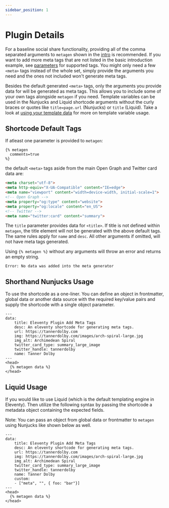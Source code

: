 ```yaml
---
sidebar_position: 1
---
```


# Plugin Details

For a baseline social share functionality, providing all of the comma separated arguments to `metagen` shown in the [intro](/docs/intro) is recommended. If you want to add more meta tags that are not listed in the basic introduction example, see [parameters](/docs/category/options) for supported tags. You might only need a few `<meta>` tags instead of the whole set, simply provide the arguments you need and the ones not included won't generate meta tags.

Besides the default generated `<meta>` tags, only the arguments you provide data for will be generated as meta tags. This allows you to include some of your own tags alongside `metagen` if you need. Template variables can be used in the Nunjucks and Liquid shortcode arguments without the curly braces or quotes like `title=page.url` (Nunjucks) or `title` (Liquid). Take a look at [using your template data](/docs/basics/use-template-data) for more on template variable usage.

## Shortcode Default Tags

If atleast one parameter is provided to `metagen`:

```liquid
{% metagen 
  comments=true
%}
```

the default `<meta>` tags aside from the main Open Graph and Twitter card data are:

```html
<meta charset="utf-8">
<meta http-equiv="X-UA-Compatible" content="IE=edge">
<meta name="viewport" content="width=device-width, initial-scale=1">
<!-- Open Graph -->
<meta property="og:type" content="website">
<meta property="og:locale" content="en_US">
<!-- Twitter -->
<meta name="twitter:card" content="summary">
```

The `title` parameter provides data for `<title>`. If title is not defined within `metagen`, the title element will not be generated with the above default tags. The same rules apply for `name` and `desc`. All other arguments if omitted, will not have meta tags generated.

Using `{% metagen %}` without any arguments will throw an error and returns an empty string.

```
Error: No data was added into the meta generator
```

## Shorthand Nunjucks Usage

To use the shortcode as a one-liner. You can define an object in frontmatter, global data or another data source with the required key/value pairs and supply the shortcode with a single object parameter. 

```liquid
---
data: 
    title: Eleventy Plugin Add Meta Tags
    desc: An eleventy shortcode for generating meta tags.
    url: https://tannerdolby.com
    img: https://tannerdolby.com/images/arch-spiral-large.jpg
    img_alt: Archimedean Spiral
    twitter_card_type: summary_large_image
    twitter_handle: tannerdolby
    name: Tanner Dolby
---
<head>
  {% metagen data %}
</head>
```

## Liquid Usage

If you would like to use Liquid (which is the default templating engine in Eleventy). Then utilize the following syntax by passing the shortcode a metadata object containing the expected fields.

Note: You can pass an object from global data or frontmatter to `metagen` using Nunjucks like shown below as well.

```liquid
---
data: 
    title: Eleventy Plugin Add Meta Tags
    desc: An eleventy shortcode for generating meta tags.
    url: https://tannerdolby.com
    img: https://tannerdolby.com/images/arch-spiral-large.jpg
    img_alt: Archimedean Spiral
    twitter_card_type: summary_large_image
    twitter_handle: tannerdolby
    name: Tanner Dolby
    custom:
    - ["meta", "", { foo: "bar"}]
---
<head>
  {% metagen data %}
</head>
```